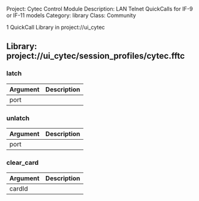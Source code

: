 Project: Cytec Control Module
Description: LAN Telnet QuickCalls for IF-9 or IF-11 models
Category: library
Class: Community

1 QuickCall Library in project://ui_cytec
## Library: project://ui_cytec/session_profiles/cytec.fftc
### latch

Argument | Description
------------ | -------------
port | 
### unlatch

Argument | Description
------------ | -------------
port | 
### clear_card

Argument | Description
------------ | -------------
cardId | 
